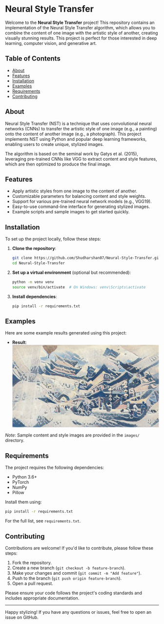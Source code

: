 # Neural Style Transfer

Welcome to the **Neural Style Transfer** project! This repository contains an implementation of the Neural Style Transfer algorithm, which allows you to combine the content of one image with the artistic style of another, creating visually stunning results. This project is perfect for those interested in deep learning, computer vision, and generative art.

## Table of Contents
- [About](#about)
- [Features](#features)
- [Installation](#installation)
- [Examples](#examples)
- [Requirements](#requirements)
- [Contributing](#contributing)

## About
Neural Style Transfer (NST) is a technique that uses convolutional neural networks (CNNs) to transfer the artistic style of one image (e.g., a painting) onto the content of another image (e.g., a photograph). This project implements NST using Python and popular deep learning frameworks, enabling users to create unique, stylized images.

The algorithm is based on the seminal work by Gatys et al. (2015), leveraging pre-trained CNNs like VGG to extract content and style features, which are then optimized to produce the final image.

## Features
- Apply artistic styles from one image to the content of another.
- Customizable parameters for balancing content and style weights.
- Support for various pre-trained neural network models (e.g., VGG19).
- Easy-to-use command-line interface for generating stylized images.
- Example scripts and sample images to get started quickly.

## Installation
To set up the project locally, follow these steps:

1. **Clone the repository**:
   ```bash
   git clone https://github.com/Shudharshan07/Neural-Style-Transfer.git
   cd Neural-Style-Transfer
   ```

2. **Set up a virtual environment** (optional but recommended):
   ```bash
   python -m venv venv
   source venv/bin/activate  # On Windows: venv\Scripts\activate
   ```

3. **Install dependencies**:
   ```bash
   pip install -r requirements.txt
   ```
   
## Examples
Here are some example results generated using this project:
- **Result**: ![Alt text](images/out.jpg)

*Note*: Sample content and style images are provided in the `images/` directory.

## Requirements
The project requires the following dependencies:
- Python 3.6+
- PyTorch
- NumPy
- Pillow
  
Install them using:
```bash
pip install -r requirements.txt
```

For the full list, see `requirements.txt`.

## Contributing
Contributions are welcome! If you'd like to contribute, please follow these steps:
1. Fork the repository.
2. Create a new branch (`git checkout -b feature-branch`).
3. Make your changes and commit (`git commit -m "Add feature"`).
4. Push to the branch (`git push origin feature-branch`).
5. Open a pull request.

Please ensure your code follows the project's coding standards and includes appropriate documentation.

---

Happy stylizing! If you have any questions or issues, feel free to open an issue on GitHub.
